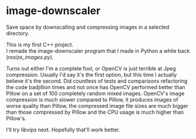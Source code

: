 # image-downscaler

Save space by downscalling and compressing images in a selected directory.

This is my first C++ project.  
I remade the image-downscaler program that I made in Python a while back (*resize_images.py*).


Turns out either I'm a complete fool, or OpenCV is just terrible at Jpeg compression. Usually I'd say it's the first option, but this time I actually believe it's the second. Did countless of tests and comparisons refactoring the code badjillion times and not once has OpenCV performed better than Pillow on a set of 100 completely random mixed images. OpenCV's image compression is much slower compared to Pillow, it produces images of worse quality than Pillow, the compressed image file sizes are much bigger than those compressed by Pillow and the CPU usage is much higher than Pillow's.

I'll try libvips next. Hopefully that'll work better.
